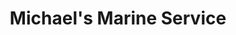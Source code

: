 ---
title: "Michael's Marine Service"
url: /connelly-springs/michaels-marine-service/
shop: Boot
---